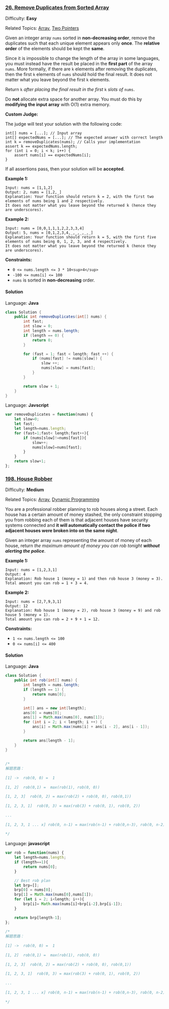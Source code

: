 ### [26\. Remove Duplicates from Sorted Array](https://leetcode.com/problems/remove-duplicates-from-sorted-array/)

Difficulty: **Easy**  

Related Topics: [Array](https://leetcode.com/tag/array/), [Two Pointers](https://leetcode.com/tag/two-pointers/)


Given an integer array `nums` sorted in **non-decreasing order**, remove the duplicates such that each unique element appears only **once**. The **relative order** of the elements should be kept the **same**.

Since it is impossible to change the length of the array in some languages, you must instead have the result be placed in the **first part** of the array `nums`. More formally, if there are `k` elements after removing the duplicates, then the first `k` elements of `nums` should hold the final result. It does not matter what you leave beyond the first `k` elements.

Return `k` _after placing the final result in the first_ `k` _slots of_ `nums`.

Do **not** allocate extra space for another array. You must do this by **modifying the input array** with O(1) extra memory.

**Custom Judge:**

The judge will test your solution with the following code:

```
int[] nums = [...]; // Input array
int[] expectedNums = [...]; // The expected answer with correct length
int k = removeDuplicates(nums); // Calls your implementation
assert k == expectedNums.length;
for (int i = 0; i < k; i++) {
    assert nums[i] == expectedNums[i];
}
```

If all assertions pass, then your solution will be **accepted**.

**Example 1:**

```
Input: nums = [1,1,2]
Output: 2, nums = [1,2,_]
Explanation: Your function should return k = 2, with the first two elements of nums being 1 and 2 respectively.
It does not matter what you leave beyond the returned k (hence they are underscores).
```

**Example 2:**

```
Input: nums = [0,0,1,1,1,2,2,3,3,4]
Output: 5, nums = [0,1,2,3,4,_,_,_,_,_]
Explanation: Your function should return k = 5, with the first five elements of nums being 0, 1, 2, 3, and 4 respectively.
It does not matter what you leave beyond the returned k (hence they are underscores).
```

**Constraints:**

*   `0 <= nums.length <= 3 * 10<sup>4</sup>`
*   `-100 <= nums[i] <= 100`
*   `nums` is sorted in **non-decreasing** order.


#### Solution

Language: **Java**

```java
class Solution {
    public int removeDuplicates(int[] nums) {
        int fast;
        int slow = 0;
        int length = nums.length;
        if (length == 0) {
            return 0;
        }

        for (fast = 1; fast < length; fast ++) {
            if (nums[fast] != nums[slow]) {
                slow ++;
                nums[slow] = nums[fast];
            }
        }

        return slow + 1;
    }
}
```

Language: **Javscript**

```javascript
var removeDuplicates = function(nums) {
    let slow=0;
    let fast;
    let length=nums.length;
    for (fast=1;fast< length;fast++){
        if (nums[slow]!=nums[fast]){
            slow++;
            nums[slow]=nums[fast];
        }
    }
    return slow+1;
};
```

### [198\. House Robber](https://leetcode.com/problems/house-robber/)

Difficulty: **Medium**  

Related Topics: [Array](https://leetcode.com/tag/array/), [Dynamic Programming](https://leetcode.com/tag/dynamic-programming/)


You are a professional robber planning to rob houses along a street. Each house has a certain amount of money stashed, the only constraint stopping you from robbing each of them is that adjacent houses have security systems connected and **it will automatically contact the police if two adjacent houses were broken into on the same night**.

Given an integer array `nums` representing the amount of money of each house, return _the maximum amount of money you can rob tonight **without alerting the police**_.

**Example 1:**

```
Input: nums = [1,2,3,1]
Output: 4
Explanation: Rob house 1 (money = 1) and then rob house 3 (money = 3).
Total amount you can rob = 1 + 3 = 4.
```

**Example 2:**

```
Input: nums = [2,7,9,3,1]
Output: 12
Explanation: Rob house 1 (money = 2), rob house 3 (money = 9) and rob house 5 (money = 1).
Total amount you can rob = 2 + 9 + 1 = 12.
```

**Constraints:**

*   `1 <= nums.length <= 100`
*   `0 <= nums[i] <= 400`


#### Solution

Language: **Java**

```java
class Solution {
    public int rob(int[] nums) {
        int length = nums.length;
        if (length == 1) {
            return nums[0];
        }

        int[] ans = new int[length];
        ans[0] = nums[0];
        ans[1] = Math.max(nums[0], nums[1]);
        for (int i = 2; i < length; i ++) {
            ans[i] = Math.max(nums[i] + ans[i - 2], ans[i - 1]);
        }

        return ans[length - 1];
    }
}
​
​
/*
解题思路：
​
[1] ->  rob(0, 0) =  1
​
[1, 2]  rob(0,1) =  max(rob(1), rob(0, 0))
​
[1, 2, 3]  rob(0, 2) = max(rob(2) + rob(0, 0), rob(0,1))
​
[1, 2, 3, 1]  rob(0, 3) = max(rob(3) + rob(0, 1), rob(0, 2))
​
...
​
[1, 2, 3, 1 ... x] rob(0, n-1) = max(rob(n-1) + rob(0,n-3), rob(0, n-2))
​
*/
```

Language: **javascript**

```javascript
var rob = function(nums) {
    let length=nums.length;
    if (length==1){
        return nums[0];
    }

    // Best rob plan
    let brp=[];
    brp[0] = nums[0];
    brp[1] = Math.max(nums[0],nums[1]);
    for (let i = 2; i<length; i++){
        brp[i]= Math.max(nums[i]+brp[i-2],brp[i-1]);
    }

    return brp[length-1];
};
​
/*
解题思路：
​
[1] ->  rob(0, 0) =  1
​
[1, 2]  rob(0,1) =  max(rob(1), rob(0, 0))
​
[1, 2, 3]  rob(0, 2) = max(rob(2) + rob(0, 0), rob(0,1))
​
[1, 2, 3, 1]  rob(0, 3) = max(rob(3) + rob(0, 1), rob(0, 2))
​
...
​
[1, 2, 3, 1 ... x] rob(0, n-1) = max(rob(n-1) + rob(0,n-3), rob(0, n-2))
​
*/
```
